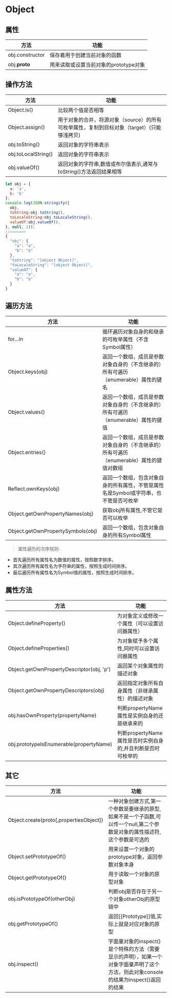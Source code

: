 # Object

## 属性

方法              | 功能
--------------- | -----------------------
obj.constructor | 保存着用于创建当前对象的函数
obj.**proto**   | 用来读取或设置当前对象的prototype对象

## 操作方法

方法                  | 功能
------------------- | ----------------------------------------------------
Object.is()         | 比较两个值是否相等
Object.assign()     | 用于对象的合并，将源对象（source）的所有可枚举属性，复制到目标对象（target）(只能够浅拷贝)
obj.toString()      | 返回对象的字符串表示
obj.toLocalString() | 返回对象的字符串表示
obj.valueOf()       | 返回对象的字符串,数值或布尔值表示,通常与toString()方法返回结果相等

```javascript
let obj = {
  a: 'a',
  b: 'b'
};
console.log(JSON.stringify({
  obj,
  toString:obj.toString(),
  toLocaleString:obj.toLocaleString(),
  valueOf:obj.valueOf(),
}, null, 2));
//======>
{
  "obj": {
    "a": "a",
    "b": "b"
  },
  "toString": "[object Object]",
  "toLocaleString": "[object Object]",
  "valueOf": {
    "a": "a",
    "b": "b"
  }
}
```

## 遍历方法

方法                                | 功能
--------------------------------- | -------------------------------------------------
for...in                          | 循环遍历对象自身的和继承的可枚举属性（不含Symbol属性）
Object.keys(obj)                  | 返回一个数组，成员是参数对象自身的（不含继承的）所有可遍历（enumerable）属性的键名
Object.values()                   | 返回一个数组，成员是参数对象自身的（不含继承的）所有可遍历（enumerable）属性的键值
Object.entries()                  | 返回一个数组，成员是参数对象自身的（不含继承的）所有可遍历（enumerable）属性的键值对数组
Reflect.ownKeys(obj)              | 返回一个数组，包含对象自身的所有属性，不管是属性名是Symbol或字符串，也不管是否可枚举
Object.getOwnPropertyNames(obj)   | 获取obj所有属性,不管它是否可以枚举
Object.getOwnPropertySymbols(obj) | 返回一个数组，包含对象自身的所有Symbol属性

> 属性遍历的次序规则:

- 首先遍历所有属性名为数值的属性，按照数字排序。
- 其次遍历所有属性名为字符串的属性，按照生成时间排序。
- 最后遍历所有属性名为Symbol值的属性，按照生成时间排序。

## 属性方法

方法                                        | 功能
----------------------------------------- | ------------------------------------
Object.defineProperty()                   | 为对象定义或修改一个属性（可以设置访问器属性）
Object.defineProperties()                 | 为对象赋予多个属性,同时可以设置访问器属性
Object.getOwnPropertyDescriptor(obj, 'p') | 返回某个对象属性的描述对象
Object.getOwnPropertyDescriptors(obj)     | 返回指定对象所有自身属性（非继承属性）的描述对象
obj.hasOwnProperty(propertyName)          | 判断propertyName属性是实例自身的还是继承来的
obj.prototypeIsEnumerable(propertyName)   | 判断propertyName属性是否时实例自身的,并且判断是否时可枚举的

## 其它

方法                                      | 功能
--------------------------------------- | ------------------------------------------------------------------------------
Object.create(proto[,propertiesObject]) | 一种对象创建方式,第一个参数是要继承的原型,如果不是一个子函数,可以传一个null,第二个参数是对象的属性描述符,这个参数是可选的
Object.setPrototypeOf()                 | 用来设置一个对象的prototype对象，返回参数对象本身
Object.getPrototypeOf()                 | 用于读取一个对象的原型对象
obj.isPrototypeOf(otherObj)             | 判断obj是否存在于另一个对象otherObj的原型链中
obj.getPrototypeOf()                    | 返回[[Prototype]]值,实际上就是对应对象的原型
obj.inspect()                           | 字面量对象的inspect()是个特殊的方法（需要显示的声明），如果一个对象字面量声明了这个方法，则此对象console的结果为inspect()返回的结果
